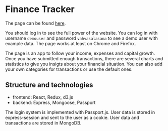 # Finance Tracker

The page can be found [here](https://rahasovellus.herokuapp.com/).

You should log in to see the full power of the website. You can log in with username `demouser` and password `vahvasalasana` to see a demo user with example data. The page works at least on Chrome and Firefox.

The page is an app to follow your income, expenses and capital growth. Once you have submitted enough transactions, there are several charts and statistics to give you insigts about your financial situation. You can also add your own categories for transactions or use the default ones.

## Structure and technologies

- frontend: React, Redux, d3.js
- backend: Express, Mongoose, Passport

The login system is implemented with Passport.js. User data is stored in express-session and sent to the user as a cookie. User data and transactions are stored in MongoDB.
